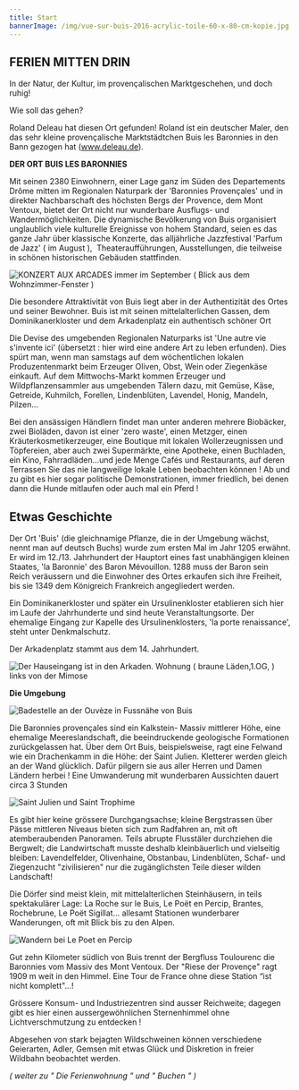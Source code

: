 ```yaml
---
title: Start
bannerImage: /img/vue-sur-buis-2016-acrylic-toile-60-x-80-cm-kopie.jpg
---
```

## **FERIEN MITTEN DRIN**

In der Natur, der Kultur, im provençalischen Marktgeschehen, und doch ruhig!

Wie soll das gehen?

Roland Deleau hat diesen Ort gefunden! Roland ist ein deutscher Maler, den das sehr kleine provençalische Marktstädtchen Buis les Baronnies in den Bann gezogen hat (www.deleau.de).

**DER ORT BUIS LES BARONNIES**

Mit seinen 2380 Einwohnern, einer Lage ganz im Süden des Departements Drôme mitten im Regionalen Naturpark der 'Baronnies Provençales' und in direkter Nachbarschaft des höchsten Bergs der Provence, dem Mont Ventoux, bietet der Ort nicht nur wunderbare Ausflugs- und Wandermöglichkeiten. Die dynamische Bevölkerung von Buis organisiert unglaublich viele kulturelle Ereignisse von hohem Standard, seien es das ganze Jahr über klassische Konzerte, das alljährliche Jazzfestival 'Parfum de Jazz' ( im August ),  Theateraufführungen, Ausstellungen, die teilweise in schönen historischen Gebäuden stattfinden.

![KONZERT AUX ARCADES immer im September ( Blick aus dem Wohnzimmer-Fenster )](/img/20220911_170312.jpg "KONZERT AUX ARCADES immer im September ( Blick aus dem Wohnzimmer-Fenster )")

Die besondere Attraktivität von Buis liegt aber in der Authentizität des Ortes und seiner Bewohner. Buis ist mit seinen mittelalterlichen Gassen, dem Dominikanerkloster und dem Arkadenplatz ein authentisch schöner Ort

Die Devise des umgebenden Regionalen Naturparks ist 'Une autre vie s'invente ici' (übersetzt : hier wird eine andere Art zu leben erfunden). Dies spürt man, wenn man samstags auf dem wöchentlichen lokalen Produzentenmarkt beim Erzeuger Oliven, Obst, Wein oder Ziegenkäse einkauft. Auf dem Mittwochs-Markt kommen Erzeuger und Wildpflanzensammler aus umgebenden Tälern dazu, mit Gemüse, Käse, Getreide, Kuhmilch, Forellen, Lindenblüten, Lavendel, Honig, Mandeln, Pilzen...

Bei den ansässigen Händlern findet man unter anderen mehrere Biobäcker, zwei Bioläden, davon ist einer 'zero waste', einen Metzger, einen Kräuterkosmetikerzeuger, eine Boutique mit lokalen Wollerzeugnissen und Töpfereien, aber auch zwei Supermärkte, eine Apotheke, einen Buchladen, ein Kino, Fahrradläden...und jede Menge Cafés und Restaurants, auf deren Terrassen Sie das nie langweilige lokale Leben beobachten können ! Ab und zu gibt es hier sogar politische Demonstrationen, immer friedlich, bei denen dann die Hunde mitlaufen oder auch mal ein Pferd !

## Etwas Geschichte

Der Ort 'Buis' (die gleichnamige Pflanze, die in der Umgebung wächst, nennt man auf deutsch Buchs) wurde zum ersten Mal im Jahr 1205 erwähnt. Er wird im 12./13. Jahrhundert der Hauptort eines fast unabhängigen kleinen Staates, 'la Baronnie' des Baron Mévouillon. 1288 muss der Baron sein Reich veräussern und die Einwohner des Ortes erkaufen sich ihre Freiheit, bis sie 1349 dem Königreich Frankreich angegliedert werden.

Ein Dominikanerkloster und später ein Ursulinenkloster etablieren sich hier im Laufe der Jahrhunderte und sind heute Veranstaltungsorte. Der ehemalige Eingang zur Kapelle des Ursulinenklosters, 'la porte renaissance', steht unter Denkmalschutz.

Der Arkadenplatz stammt aus dem 14. Jahrhundert.

![Der Hauseingang ist in den Arkaden. Wohnung ( braune Läden,1.OG, ) links von der Mimose](/img/20230111_155915.jpg "Der Hauseingang ist in den Arkaden. Wohnung ( braune Läden,1.OG, ) links von der Mimose")

**Die Umgebung**

![Badestelle an der Ouvèze in Fussnähe von Buis](/img/ouvèze-bei-buis.jpg)

Die Baronnies provençales sind ein Kalkstein- Massiv mittlerer Höhe, eine ehemalige Meereslandschaft, die beeindruckende geologische Formationen zurückgelassen hat. Über dem Ort Buis, beispielsweise, ragt eine Felwand wie ein Drachenkamm in die Höhe: der Saint Julien. Kletterer werden gleich an der Wand glücklich. Dafür pilgern sie aus aller Herren und Damen Ländern herbei ! Eine Umwanderung mit wunderbaren Aussichten dauert circa 3 Stunden

![Saint Julien und Saint Trophime](/img/st-julien-und-st-trophîme.jpg)

Es gibt hier keine grössere Durchgangsachse; kleine Bergstrassen über Pässe mittleren Niveaus bieten sich zum Radfahren an, mit oft atemberaubenden Panoramen. Teils abrupte Flusstäler durchziehen die Bergwelt; die Landwirtschaft musste deshalb kleinbäuerlich und vielseitig bleiben: Lavendelfelder, Olivenhaine, Obstanbau, Lindenblüten, Schaf- und Ziegenzucht "zivilisieren" nur die zugänglichsten Teile dieser wilden Landschaft!

Die Dörfer sind meist klein, mit mittelalterlichen Steinhäusern, in teils spektakulärer Lage: La Roche sur le Buis, Le Poët en Percip, Brantes, Rochebrune, Le Poët Sigillat... allesamt Stationen wunderbarer Wanderungen, oft mit Blick bis zu den Alpen.

![Wandern bei Le Poet en Percip](/img/wandern-um-le-poët-en-percip.jpg "Wandern bei Le Poet en Percip")

Gut zehn Kilometer südlich von Buis trennt der Bergfluss Toulourenc die Baronnies vom Massiv des Mont Ventoux. Der "Riese der Provençe" ragt 1909 m weit in den Himmel. Eine Tour de France ohne diese Station “ist nicht komplett"...!

Grössere Konsum- und Industriezentren sind ausser Reichweite; dagegen gibt es hier einen aussergewöhnlichen Sternenhimmel ohne Lichtverschmutzung zu entdecken !

Abgesehen von stark bejagten Wildschweinen können verschiedene Geierarten, Adler, Gemsen mit etwas Glück und Diskretion in freier Wildbahn beobachtet werden.

*( weiter zu " Die Ferienwohnung " und " Buchen " )*